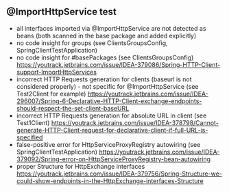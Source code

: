 ## @ImportHttpService test

- all interfaces imported via @ImportHttpService are not detected as beans (both scanned in the base package and added explicitly)
- no code insight for groups (see ClientsGroupsConfig, SpringClientTestApplication)
- no code insight for #basePackages (see ClientsGroupsConfig)
  https://youtrack.jetbrains.com/issue/IDEA-379086/Spring-HTTP-Client-support-ImportHttpServices
- incorrect HTTP Requests generation for clients (baseurl is not considered properly) - not specific for @ImportHttpService (see Test2Client for example)
  https://youtrack.jetbrains.com/issue/IDEA-296007/Spring-6-Declarative-HTTP-Client-exchange-endpoints-should-respect-the-set-client-baseURL
- incorrect HTTP Requests generation for absolute URL in client (see Test1Client)
  https://youtrack.jetbrains.com/issue/IDEA-378798/Cannot-generate-HTTP-Client-request-for-declarative-client-if-full-URL-is-specified
- false-positive error for HttpServiceProxyRegistry autowiring (see SpringClientTestApplication)
  https://youtrack.jetbrains.com/issue/IDEA-379092/Spring-error-on-HttpServiceProxyRegistry-bean-autowiring
- proper Structure for HttpExchange interfaces https://youtrack.jetbrains.com/issue/IDEA-379756/Spring-Structure-we-could-show-endpoints-in-the-HttpExchange-interfaces-Structure